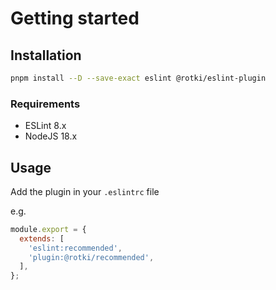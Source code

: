 # Getting started

## Installation

```sh
pnpm install --D --save-exact eslint @rotki/eslint-plugin
```

### Requirements

- ESLint 8.x
- NodeJS 18.x

## Usage

Add the plugin in your `.eslintrc` file

e.g.

```javascript
module.export = {
  extends: [
    'eslint:recommended',
    'plugin:@rotki/recommended',
  ],
};
```
